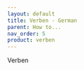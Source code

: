```yaml
---
layout: default
title: Verben - German
parent: How to...
nav_order: 5
product: verben
---
```

Verben